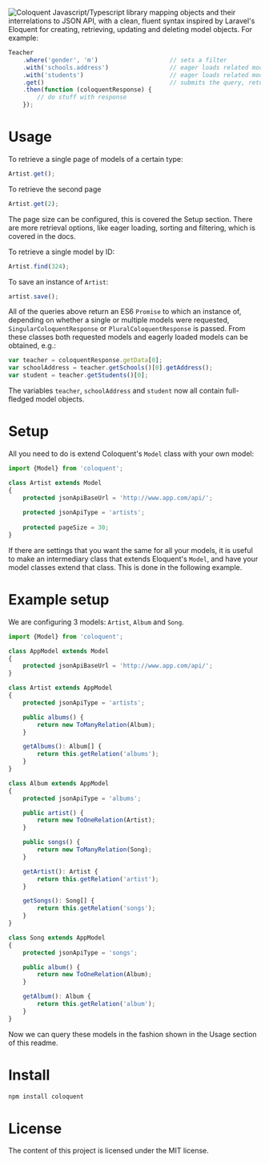 ![Coloquent](https://user-images.githubusercontent.com/8791690/28809863-5c362a1c-7686-11e7-96d4-823b9ab9c3c2.png)
Javascript/Typescript library mapping objects and their interrelations to JSON API, with a clean, fluent syntax inspired by Laravel's Eloquent for creating, retrieving, updating and deleting model objects. For example:

```javascript
Teacher
    .where('gender', 'm')                    // sets a filter
    .with('schools.address')                 // eager loads related models
    .with('students')                        // eager loads related models
    .get()                                   // submits the query, returns an ES6 Promise
    .then(function (coloquentResponse) {
        // do stuff with response
    });
```

# Usage

To retrieve a single page of models of a certain type:

```javascript
Artist.get();
```

To retrieve the second page

```javascript
Artist.get(2);
```

The page size can be configured, this is covered the Setup section. There are more retrieval options, like eager loading, sorting and filtering, which is covered in the docs.

To retrieve a single model by ID:
```javascript
Artist.find(324);
```

To save an instance of `Artist`:

```javascript
artist.save();
```

All of the queries above return an ES6 `Promise` to which an instance of, depending on whether a single or multiple models were requested, `SingularColoquentResponse` or `PluralColoquentResponse` is passed. From these classes both requested models and eagerly loaded models can be obtained, e.g.:

```javascript
var teacher = coloquentResponse.getData[0];
var schoolAddress = teacher.getSchools()[0].getAddress();
var student = teacher.getStudents()[0];
```

The variables `teacher`, `schoolAddress` and `student` now all contain full-fledged model objects.

# Setup

All you need to do is extend Coloquent's `Model` class with your own model: 

```javascript
import {Model} from 'coloquent';

class Artist extends Model
{
    protected jsonApiBaseUrl = 'http://www.app.com/api/';
    
    protected jsonApiType = 'artists';
    
    protected pageSize = 30;
}
```

If there are settings that you want the same for all your models, it is useful to make an intermediary class that extends Eloquent's `Model`, and have your model classes extend that class. This is done in the following example.

# Example setup
We are configuring 3 models: `Artist`, `Album` and `Song`.

```javascript
import {Model} from 'coloquent';

class AppModel extends Model
{
    protected jsonApiBaseUrl = 'http://www.app.com/api/';
}

class Artist extends AppModel
{
    protected jsonApiType = 'artists';

    public albums() {
        return new ToManyRelation(Album);
    }

    getAlbums(): Album[] {
        return this.getRelation('albums');
    }
}

class Album extends AppModel
{
    protected jsonApiType = 'albums';

    public artist() {
        return new ToOneRelation(Artist);
    }

    public songs() {
        return new ToManyRelation(Song);
    }

    getArtist(): Artist {
        return this.getRelation('artist');
    }

    getSongs(): Song[] {
        return this.getRelation('songs');
    }
}

class Song extends AppModel
{
    protected jsonApiType = 'songs';

    public album() {
        return new ToOneRelation(Album);
    }

    getAlbum(): Album {
        return this.getRelation('album');
    }
}
```

Now we can query these models in the fashion shown in the Usage section of this readme.

# Install


```bash
npm install coloquent
```

# License

The content of this project is licensed under the MIT license.